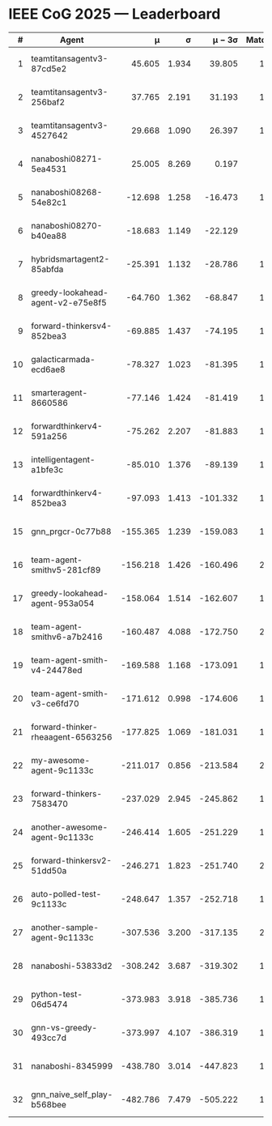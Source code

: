 # IEEE CoG 2025 — Leaderboard

| # | Agent | μ | σ | μ − 3σ | Matches | Updated |
|---:|---|---:|---:|---:|---:|---|
| 1 | teamtitansagentv3-87cd5e2 | 45.605 | 1.934 | 39.805 | 1820 | 2025-08-27 09:57 |
| 2 | teamtitansagentv3-256baf2 | 37.765 | 2.191 | 31.193 | 1800 | 2025-08-27 09:57 |
| 3 | teamtitansagentv3-4527642 | 29.668 | 1.090 | 26.397 | 1760 | 2025-08-27 09:57 |
| 4 | nanaboshi08271-5ea4531 | 25.005 | 8.269 | 0.197 | 200 | 2025-08-27 09:57 |
| 5 | nanaboshi08268-54e82c1 | -12.698 | 1.258 | -16.473 | 1480 | 2025-08-27 09:57 |
| 6 | nanaboshi08270-b40ea88 | -18.683 | 1.149 | -22.129 | 560 | 2025-08-27 09:57 |
| 7 | hybridsmartagent2-85abfda | -25.391 | 1.132 | -28.786 | 1433 | 2025-08-27 09:57 |
| 8 | greedy-lookahead-agent-v2-e75e8f5 | -64.760 | 1.362 | -68.847 | 1658 | 2025-08-27 09:57 |
| 9 | forward-thinkersv4-852bea3 | -69.885 | 1.437 | -74.195 | 1633 | 2025-08-27 09:57 |
| 10 | galacticarmada-ecd6ae8 | -78.327 | 1.023 | -81.395 | 1560 | 2025-08-27 09:57 |
| 11 | smarteragent-8660586 | -77.146 | 1.424 | -81.419 | 1515 | 2025-08-27 09:57 |
| 12 | forwardthinkerv4-591a256 | -75.262 | 2.207 | -81.883 | 1548 | 2025-08-27 09:57 |
| 13 | intelligentagent-a1bfe3c | -85.010 | 1.376 | -89.139 | 1581 | 2025-08-27 09:57 |
| 14 | forwardthinkerv4-852bea3 | -97.093 | 1.413 | -101.332 | 1436 | 2025-08-27 09:57 |
| 15 | gnn_prgcr-0c77b88 | -155.365 | 1.239 | -159.083 | 1460 | 2025-08-27 09:57 |
| 16 | team-agent-smithv5-281cf89 | -156.218 | 1.426 | -160.496 | 2060 | 2025-08-27 09:57 |
| 17 | greedy-lookahead-agent-953a054 | -158.064 | 1.514 | -162.607 | 1778 | 2025-08-27 09:57 |
| 18 | team-agent-smithv6-a7b2416 | -160.487 | 4.088 | -172.750 | 2080 | 2025-08-27 09:57 |
| 19 | team-agent-smith-v4-24478ed | -169.588 | 1.168 | -173.091 | 1840 | 2025-08-27 09:57 |
| 20 | team-agent-smith-v3-ce6fd70 | -171.612 | 0.998 | -174.606 | 1820 | 2025-08-27 09:57 |
| 21 | forward-thinker-rheaagent-6563256 | -177.825 | 1.069 | -181.031 | 1928 | 2025-08-27 09:57 |
| 22 | my-awesome-agent-9c1133c | -211.017 | 0.856 | -213.584 | 2440 | 2025-08-27 09:57 |
| 23 | forward-thinkers-7583470 | -237.029 | 2.945 | -245.862 | 1880 | 2025-08-27 09:57 |
| 24 | another-awesome-agent-9c1133c | -246.414 | 1.605 | -251.229 | 1940 | 2025-08-27 09:57 |
| 25 | forward-thinkersv2-51dd50a | -246.271 | 1.823 | -251.740 | 2008 | 2025-08-27 09:57 |
| 26 | auto-polled-test-9c1133c | -248.647 | 1.357 | -252.718 | 1540 | 2025-08-27 09:57 |
| 27 | another-sample-agent-9c1133c | -307.536 | 3.200 | -317.135 | 2060 | 2025-08-27 09:57 |
| 28 | nanaboshi-53833d2 | -308.242 | 3.687 | -319.302 | 1620 | 2025-08-27 09:57 |
| 29 | python-test-06d5474 | -373.983 | 3.918 | -385.736 | 1730 | 2025-08-27 09:57 |
| 30 | gnn-vs-greedy-493cc7d | -373.997 | 4.107 | -386.319 | 1660 | 2025-08-27 09:57 |
| 31 | nanaboshi-8345999 | -438.780 | 3.014 | -447.823 | 1710 | 2025-08-27 09:57 |
| 32 | gnn_naive_self_play-b568bee | -482.786 | 7.479 | -505.222 | 1300 | 2025-08-27 09:57 |
